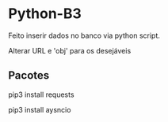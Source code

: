 # Python-B3

Feito inserir dados no banco via python script.

Alterar URL e 'obj' para os desejáveis 


Pacotes
------------------

 pip3 install requests
 
 pip3 install aysncio
